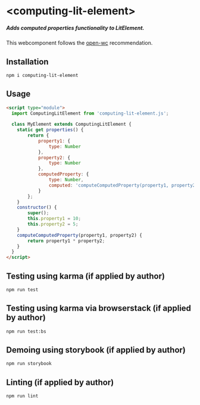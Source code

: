 # \<computing-lit-element>
##### Adds computed properties functionality to LitElement.<p>
This webcomponent follows the [open-wc](https://github.com/open-wc/open-wc) recommendation.

## Installation
```bash
npm i computing-lit-element
```

## Usage
```html
<script type="module">
  import ComputingLitElement from 'computing-lit-element.js';
  
  class MyElement extends ComputingLitElement {
  	static get properties() {
    	return {
        	property1: {
            	type: Number
            },
           	property2: {
            	type: Number
            },
            computedProperty: {
            	type: Number,
                computed: 'computeComputedProperty(property1, property2)'
            }
       	};
    }
    constructor() {
    	super();
        this.property1 = 10;
        this.property2 = 5;
    }
    computeComputedProperty(property1, property2) {
    	return property1 * property2;
    }
  }
</script>
```

## Testing using karma (if applied by author)
```bash
npm run test
```

## Testing using karma via browserstack (if applied by author)
```bash
npm run test:bs
```

## Demoing using storybook (if applied by author)
```bash
npm run storybook
```

## Linting (if applied by author)
```bash
npm run lint
```
